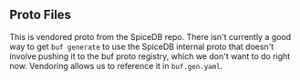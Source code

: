## Proto Files
This is vendored proto from the SpiceDB repo. There isn't currently a good way to get `buf generate` to use the SpiceDB internal proto that doesn't involve pushing it to the buf proto registry, which we don't want to do right now. Vendoring allows us to reference it in `buf.gen.yaml`.
